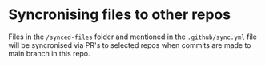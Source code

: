 # Syncronising files to other repos

Files in the `/synced-files` folder and mentioned in the `.github/sync.yml` file will be syncronised via PR's to selected repos when commits are made to main branch in this repo.
